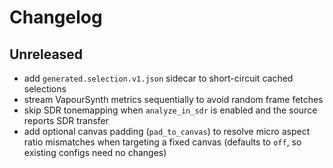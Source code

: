 # Changelog

## Unreleased
- add `generated.selection.v1.json` sidecar to short-circuit cached selections
- stream VapourSynth metrics sequentially to avoid random frame fetches
- skip SDR tonemapping when `analyze_in_sdr` is enabled and the source reports SDR transfer
- add optional canvas padding (`pad_to_canvas`) to resolve micro aspect ratio mismatches when targeting a fixed canvas (defaults to `off`, so existing configs need no changes)
